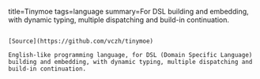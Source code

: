 title=Tinymoe
tags=language
summary=For DSL building and embedding, with dynamic typing, multiple dispatching and build-in continuation.
~~~~~~

[Source](https://github.com/vczh/tinymoe)

English-like programming language, for DSL (Domain Specific Language) building and embedding, with dynamic typing, multiple dispatching and build-in continuation.


